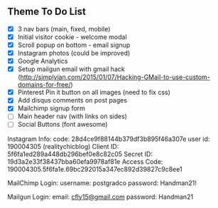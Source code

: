 ## Theme To Do List

- [X] 3 nav bars (main, fixed, mobile)
- [X] Initial visitor cookie - welcome modal
- [X] Scroll popup on bottom - email signup
- [X] Instagram photos (could be improved)
- [X] Google Analytics
- [X] Setup mailgun email with gmail hack (http://simplyian.com/2015/01/07/Hacking-GMail-to-use-custom-domains-for-free/)
- [X] Pinterest Pin it button on all images (need to fix css)
- [X] Add disqus comments on post pages
- [X] Mailchimp signup form
- [ ] Main header nav (with links on sides)
- [ ] Social Buttons (font awesome)

Instagram Info:
  code: 28d4ce9f88144b379df3b895f46a307e
  user id: 190004305 (realitychicblog)
  Client ID: 5f6fa1ed289a448db296bef0e8c82c05
  Secret ID: 19d3a2e33f38437bba60efa9978af81e
  Access Code: 190004305.5f6fa1e.69bc292015a347ec892d39827c9c8ee1

MailChimp Login:
  username: postgradco
  password: Handman21!

Mailgun Login:
  email: cfly15@gmail.com
  password: Handman21
